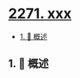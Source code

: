 # [2271. xxx](https://github.com/Tdahuyou/TNotes.leetcode/tree/main/notes/2271.%20xxx)

<!-- region:toc -->

- [1. 📝 概述](#1--概述)

<!-- endregion:toc -->

## 1. 📝 概述

